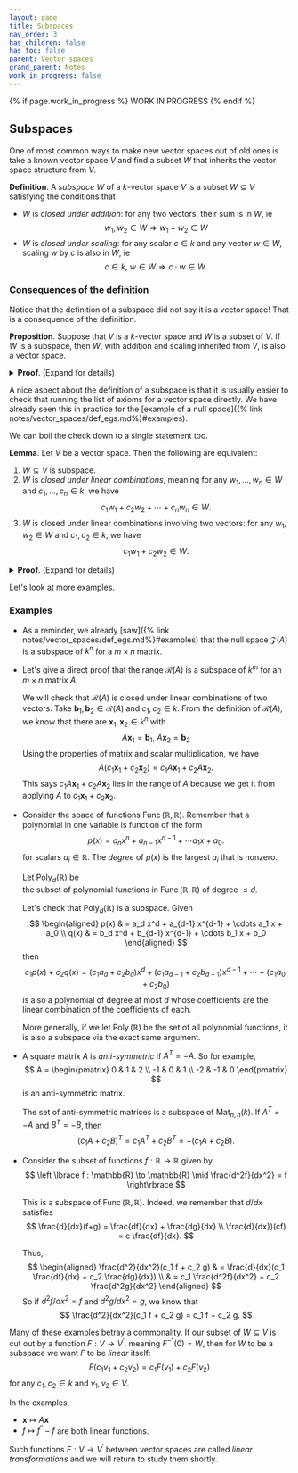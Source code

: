 ```yaml
---
layout: page
title: Subspaces
nav_order: 3
has_children: false
has_toc: false
parent: Vector spaces
grand_parent: Notes
work_in_progress: false
---
```


{% if page.work_in_progress %}
    WORK IN PROGRESS
{% endif %}

## Subspaces

One of most common ways to make new vector spaces out of old ones is take a known vector 
space $V$ and find a subset $W$ that inherits the vector space structure from $V$. 

**Definition**. A _subspace_ $W$ of a $k$-vector space $V$ is a subset $W \subseteq V$ satisfying 
the conditions that
- $W$ is _closed under addition_: for any two vectors, their sum is in $W$, ie
$$
    w_1,w_2 \in W \Rightarrow w_1 + w_2 \in W
$$ 
- $W$ is _closed under scaling_: for any scalar $c \in k$ and any vector $w \in W$, scaling $w$ by 
$c$ is also in $W$, ie
$$
    c \in k, \ w \in W \Rightarrow c \cdot w \in W.
$$

### Consequences of the definition

Notice that the definition of a subspace did not say it is a vector space! That is a consequence of 
the definition.

**Proposition**. Suppose that $V$ is a $k$-vector space and $W$ is a subset of $V$. If $W$ is a 
subspace, then $W$, with addition and scaling inherited from $V$, is also a vector space. 

<details markdown="block">
<summary>
<b>Proof</b>. (Expand for details)
</summary>

Let's try to spell out what "addition and scaling inherited from $V$" is precisely. 

Recall that the condition that $W$ is closed under $+$ means that for any pair of vectors 
$w_1, w_2 \in W$, their sum $w_1 + w_2 \in W$. We say vectors here because we are implicitly viewing 
$w_1, w_2 \in V$ via the inclusion $W \subseteq V$. This is the only way to make sense of the 
expression $w_1 + w_2$. The content of being closed under $+$ is the statement that the element 
$w_1 + w_2 \in V$ actually lies back in the subset $W$. 

We can succinctly capture this by saying that 
$$
    + : W \times W \to W 
$$
is a well-defined function. In particular, its codomain is actually what we claim it to be: $W$. This 
is the addition inherited from $V$. 

Similarly, if we take $w \in W$ view it as an element of $V$ and scale it, then the result actually 
still lies in $W$. 
$$
    \cdot : k \times W \to W
$$
is also a well-defined function. This is the scalar multiplication inherited from $V$. 

With that exposition out of the way, let's check that $W$ satisfies the 
[conditions]({% link notes/vector_spaces/def_egs.md %}#Definition) for being a 
vector space one by one. 
- $+$ is a associative: $(w_1+w_2)+w_3 = w_1+(w_2+w_3)$. 

    Since each $w_i \in V$ and this holds for all elements of $V$ by assumption, we are good. 

- $+$ is commutative: $v_1 + v_2 = v_2 + v_1$. 

    Similarly, since $w_i \in V$ and $V$ is a vector space we know this already true. 

- There is an element $0 \in W$ with $0 + w = w + 0 = 0$ for any $w \in W$. 

    Here we have something to check. Is $0$ from $V$ actually an element of the subset $W$? 
    There is a trick here. Notice that in a vector space we have 
    $$
        0 \cdot v = (0+0)\cdot v = 0 \cdot v + 0 \cdot v
    $$
    Subtracting $0 \cdot v$ from both sides leaves 
    $$
        0 = 0 \cdot v
    $$
    Then, 
    $$
        0 = (1-1)\cdot v = v + (-1) \cdot v
    $$
    Thus, $(-1) \cdot v$ is the additive inverse $-v$. 

    Since $W$ is closed under the scalar action $\cdot$, we know that $(-1) \cdot w \in W$. 
    Since $W$ is closed under addition and $w, -w \in W$, we have 
    $$
        0 = w + (-w) \in W
    $$
    also.

- For any element $w \in W$, there is another $-w$ with $w + (-w) = (-w) + w = 0$. 

    We established that $-w \in W$ if $w \in W$ in the previous step. 

- $\cdot$ distributes over $+$: 
$$
    c \cdot (w_1 + w_2) = c\cdot w_1 + c \cdot w_2
$$

    Since this is true for all elements of $V$ and $W \subseteq V$, it is true for all elements of $W$. 

- $1 \cdot$ is the identity: 
$$
    1 \cdot w = w 
$$
for all $w \in W$.

    Since this is true for all elements of $V$ and $W \subseteq V$, it is true for all elements of $W$. 

- Finally, $\times$ in $k$ and $\cdot$ have the following relation 
$$
    (c_1 \times c_2) \cdot w = c_1 \cdot (c_2 \cdot w)
$$

    Again, since this is true for all elements of $V$ and $W \subseteq V$, it is true for all elements of $W$. 
     <span style="float:right;"> &#9632; </span>

</details>

A nice aspect about the definition of a subspace is that it is usually easier to check that running the 
list of axioms for a vector space directly. We have already seen this in practice for the 
[example of a null space]({% link notes/vector_spaces/def_egs.md%}#examples). 

We can boil the check down to a single statement too. 

**Lemma**. Let $V$ be a vector space. Then the following are equivalent:
1. $W \subseteq V$ is subspace.
2. $W$ is  _closed under linear combinations_, meaning for any $w_1, \ldots, w_n \in W$ and 
$c_1,\ldots,c_n \in k$, we have 
$$
    c_1 w_1 + c_2 w_2 + \cdots + c_n w_n \in W. 
$$
3. $W$ is closed under linear combinations involving two vectors: for any $w_1,w_2 \in W$ and 
$c_1,c_2 \in k$, we have 
$$
    c_1 w_1 + c_2 w_2 \in W. 
$$

<details markdown="block">
<summary>
<b>Proof</b>. (Expand for details)
</summary>

Lets show that 1) $\Rightarrow$ 2). Assume that $w_1 + w_2 \in W$ if $w_1, w_2 \in W$ and 
$c \cdot w \in W$ if $c \in k$ and $w \in W$. 

We therefore know $c_i w_i \in W$ for each $i$. Now, we will show by induction on $n$ that 
$$
    c_1 w_1 + c_2 w_2 + \cdots + c_n w_n \in W.
$$
The base case is $n = 1$ which already know. Assume that any length $n$ linear combination 
of vectors in $W$ remains in $W$. Then, we write 
$$
    c_1 w_1 + c_2 w_2 + \cdots + c_{n+1} w_{n+1} = (c_1 w_1 + \cdots + c_n w_n) + c_{n+1} w_{n+1}
$$
with $c_1 w_1 + \cdots + c_n w_n \in W$ by the induction hypothesis and $c_{n+1} w_{n+1} \in W$ 
from before. Thus, 
$$
    c_1 w_1 + c_2 w_2 + \cdots + c_{n+1} w_{n+1} \in W
$$
and we know that $W$ is closed under linear combinations. 

Next let's show that 2) $\Rightarrow$ 3). Assume that $W$ is closed under linear combinations 
of any number of vectors. Then, it is, of course, closed under linear combinations involving 
two vectors. 

Finally, let's show that 3) $\Rightarrow$ 1). Assume that $W$ is closed under linear combinations 
of two vectors. To show that $c \cdot w \in W$, we can take $c_1 = c$, $w_1 = w_2 = w$ and $c_2 = 0$ 
and we know that 
$$
    c_1 w_1 + c_2 w_2 = 1 \cdot w + 0 \cdot w = w \in W
$$
Finally, to show that $w_1 + w_2 \in W$, we just take $c_1 = c_2 = 1$. 
<span style="float:right;"> &#9632; </span>

</details>

Let's look at more examples. 

### Examples

- As a reminder, we already [saw]({% link notes/vector_spaces/def_egs.md%}#examples) that 
the null space $\mathcal Z(A)$ is a subspace of $k^n$ for a $m \times n$ matrix. 

- Let's give a direct proof that the range $\mathcal R(A)$ is a subspace of $k^{m}$ for an 
$m \times n$ matrix $A$. 

    We will check that $\mathcal R(A)$ is closed under linear combinations of two vectors. Take 
    $\mathbf{b}_1, \mathbf{b}_2 \in \mathcal R(A)$ and $c_1,c_2 \in k$. From the definition 
    of $\mathcal R(A)$, we know that there are $\mathbf{x}_1,\mathbf{x}_2 \in k^n$ with 
    $$
        A\mathbf{x}_1 = \mathbf{b}_1, \ A \mathbf{x}_2 = \mathbf{b}_2
    $$
    Using the properties of matrix and scalar multiplication, we have 
    $$
        A \left( c_1 \mathbf{x}_1 + c_2 \mathbf{x}_2 \right) = c_1 A\mathbf{x}_1 + c_2 A\mathbf{x}_2. 
    $$
    This says $c_1 A\mathbf{x}_1 + c_2 A\mathbf{x}_2$ lies in the range of $A$ because we get it 
    from applying $A$ to $c_1 \mathbf{x}_1 + c_2 \mathbf{x}_2$. 

- Consider the space of functions $\operatorname{Func}(\mathbb{R},\mathbb{R})$. Remember that a 
polynomial in one variable is function of the form 
$$
    p(x) = a_n x^n + a_{n-1} x^{n-1} + \cdots a_1 x + a_0. 
$$
for scalars $a_i \in \mathbb{R}$. The _degree_ of $p(x)$ is the largest $a_i$ that is 
nonzero. 

    Let $\operatorname{Poly}_d(\mathbb{R})$ be \
    the subset of polynomial functions in $\operatorname{Func}(\mathbb{R},\mathbb{R})$ of 
    degree $\leq d$. 

    Let's check that $\operatorname{Poly}_d(\mathbb{R})$ is a subspace. Given 
    $$
        \begin{aligned}
            p(x) & = a_d x^d + a_{d-1} x^{d-1} + \cdots a_1 x + a_0 \\
            q(x) & = b_d x^d + b_{d-1} x^{d-1} + \cdots b_1 x + b_0
        \end{aligned}
    $$ 
    then 
    $$
        c_1p(x) + c_2 q(x) = (c_1a_d+c_2b_d) x^d + (c_1a_{d-1} + c_2b_{d-1}) x^{d-1} + \cdots + (c_1a_0 + c_2b_0)
    $$
    is also a polynomial of degree at most $d$ whose coefficients are the linear combination of the coefficients of 
    each. 

    More generally, if we let $\operatorname{Poly}(\mathbb{R})$ be the set of all 
    polynomial functions, it is also a subspace via the exact same argument. 

- A square matrix $A$ is _anti-symmetric_ if $A^T = -A$. So for example, 
$$
    A = 
    \begin{pmatrix}
        0 & 1 & 2 \\
        -1 & 0 & 1 \\
        -2 & -1 & 0 
    \end{pmatrix}
$$
is an anti-symmetric matrix. 

    The set of anti-symmetric matrices is a subspace of $\operatorname{Mat}_{n,n}(k)$. If $A^T = -A$ and 
    $B^T = -B$, then 
    $$
        (c_1 A + c_2 B)^T = c_1 A^T + c_2 B^T = - (c_1 A + c_2 B). 
    $$

- Consider the subset of functions $f : \mathbb{R} \to \mathbb{R}$ given by 
$$
    \left \lbrace f : \mathbb{R} \to \mathbb{R} \mid \frac{d^2f}{dx^2} = f \right\rbrace
$$

    This is a subspace of $\operatorname{Func}(\mathbb{R},\mathbb{R})$. Indeed, we remember that 
    $d/dx$ satisfies 
    $$
        \frac{d}{dx}(f+g) = \frac{df}{dx} + \frac{dg}{dx} \\
        \frac{d}{dx})(cf) = c \frac{df}{dx}. 
    $$

    Thus, 
    $$
        \begin{aligned}
            \frac{d^2}{dx^2}(c_1 f + c_2 g) & = \frac{d}{dx}(c_1 \frac{df}{dx} + c_2 \frac{dg}{dx}) \\
            & = c_1 \frac{d^2f}{dx^2} + c_2 \frac{d^2g}{dx^2}
        \end{aligned}
    $$
    So if $d^2f/dx^2 = f$ and $d^2g/dx^2 = g$, we know that 
    $$
        \frac{d^2}{dx^2}(c_1 f + c_2 g) = c_1 f + c_2 g.
    $$

Many of these examples betray a commonality. If our subset of $W \subseteq V$ is cut out by a function 
$F: V \to V^\prime$, meaning $F^{-1}(0) = W$, then for $W$ to be a subspace we want $F$ to be _linear_ itself:
$$
    F(c_1 v_1 + c_2 v_2) = c_1F(v_1) + c_2 F(v_2)
$$
for any $c_1,c_2 \in k$ and $v_1, v_2 \in V$. 

In the examples,
- $\mathbf{x} \mapsto A \mathbf{x}$ 
- $f \mapsto f^{\prime \prime} - f$ 
are both linear functions. 

Such functions $F: V \to V^\prime$ between vector spaces are called _linear transformations_ and we will return 
to study them shortly. 